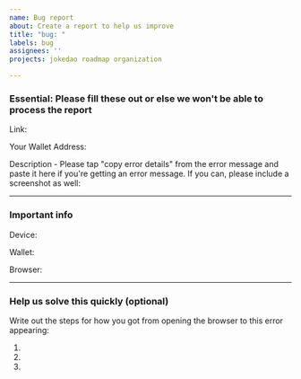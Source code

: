 ```yaml
---
name: Bug report
about: Create a report to help us improve
title: "bug: "
labels: bug
assignees: ''
projects: jokedao roadmap organization

---
```


### Essential: Please fill these out or else we won't be able to process the report

Link: 

Your Wallet Address: 

Description - Please tap "copy error details" from the error message and paste it here if you're getting an error message. If you can, please include a screenshot as well: 

---

### Important info

Device:

Wallet:

Browser: 

---

### Help us solve this quickly (optional)

Write out the steps for how you got from opening the browser to this error appearing:

1. 
2. 
3. 